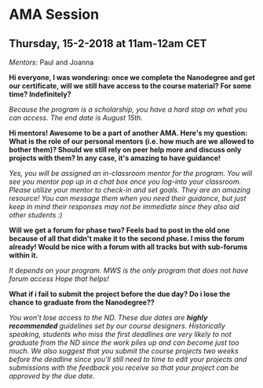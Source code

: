 # AMA Session
## Thursday, 15-2-2018 at 11am-12am CET

*Mentors*: Paul and Joanna

**Hi everyone,
I was wondering: once we complete the Nanodegree and get our certificate, will we still have access to the course material? For some time? Indefinitely?**

*Because the program is a scholarship, you have a hard stop on what you can access. The end date is August 15th.*

**Hi mentors! Awesome to be a part of another AMA. Here's my question: What is the role of our personal mentors (i.e. how much are we allowed to bother them)? Should we still rely on peer help more and discuss only projects with them?  In any case, it's amazing to have guidance!**

*Yes, you will be assigned an in-classroom mentor for the program. You will see you mentor pop up in a chat box once you log-into your classroom. Please utilize your mentor to check-in and set goals. They are an amazing resource! You can message them when you need their guidance, but just keep in mind their responses may not be immediate since they also aid other students :)*

**Will we get a forum for phase two? Feels bad to post in the old one because of all that didn't make it to the second phase. I miss the forum already! Would be nice with a forum with all tracks but with sub-forums within it.**

*It depends on your program. MWS is the only program that does not have forum access Hope that helps!*

**What if i fail to submit the project before the due day? Do i lose the chance to graduate from the Nanodegree??**

*You won't lose access to the ND. These due dates are **highly recommended** guidelines set by our course designers. Historically speaking, students who miss the first deadlines are very likely to not graduate from the ND since the work piles up and can become just too much. We also suggest that you submit the course projects two weeks before the deadline since you'll still need to time to edit your projects and submissions with the feedback you receive so that your project can be approved by the due date.*


